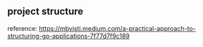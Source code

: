 ## project structure

reference: https://mbvisti.medium.com/a-practical-approach-to-structuring-go-applications-7f77d7f9c189
